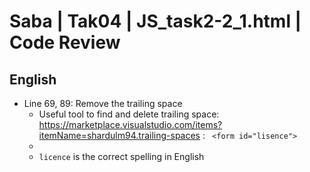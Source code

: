 # Saba | Tak04 | JS_task2-2_1.html | Code Review

## English
* Line 69, 89: Remove the trailing space
  * Useful tool to find and delete trailing space: https://marketplace.visualstudio.com/items?itemName=shardulm94.trailing-spaces
: `  <form id="lisence"> `
  * 
  * `licence` is the correct spelling in English